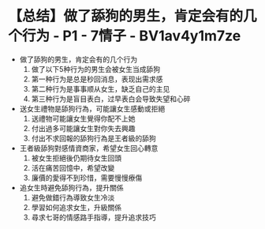 # 【总结】做了舔狗的男生，肯定会有的几个行为 - P1 - 7情子 - BV1av4y1m7ze

-   做了舔狗的男生，肯定会有的几个行为
    1.  做了以下5种行为的男生会被女生当成舔狗
    2.  第一种行为是总是秒回消息，表现出需求感
    3.  第二种行为是事事顺从女生，缺乏自己的主见
    4.  第三种行为是盲目表白，过早表白会导致失望和心碎
-   送女生禮物是舔狗行為，可能讓女生感動或拒絕
    1.  送禮物可能讓女生覺得你配不上她
    2.  付出過多可能讓女生對你失去興趣
    3.  付出不求回報的舔狗行為是王者級的舔狗
-   王者級舔狗對感情資商家，希望女生回心轉意
    1.  被女生拒絕後仍期待女生回頭
    2.  活在痛苦回憶中，希望改變
    3.  廉價的愛得不到珍惜，需要慢慢療傷
-   追女生時避免舔狗行為，提升關係
    1.  避免做錯行為導致女生冷淡
    2.  學習如何追求女生，升級關係
    3.  尋求七哥的情感路手指導，提升追求技巧